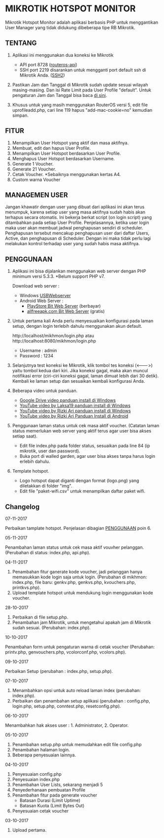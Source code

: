 # MIKROTIK HOTSPOT MONITOR
Mikrotik Hotspot Monitor adalah aplikasi berbasis PHP untuk menggantikan User Manager yang tidak didukung dibeberapa tipe RB Mikrotik.

## TENTANG  

1. Aplikasi ini menggunakan dua koneksi ke Mikrotik
    - API port 8728 
      ([routeros-api](https://wiki.mikrotik.com/wiki/API_PHP_class))
    - SSH port 2219 disarankan untuk mengganti port default ssh di Mikrotik Anda. 
      ([SSH2](http://phpseclib.sourceforge.net/ssh/intro.html))

2. Pastikan Jam dan Tanggal di Mikrotik sudah update sesuai wilayah masing-masing. Dan isi Rate Limit pada User Profile "default". Untuk pengaturan Jam dan Tanggal bisa baca [di sini](http://www.mikrotik.co.id/artikel_lihat.php?id=55).

3. Khusus untuk yang masih menggunakan RouterOS versi 5, edit file uprofileadd.php, cari line 119 hapus "add-mac-cookie=no" kemudian simpan.

## FITUR  

1. Menampilkan User Hotspot yang aktif dan masa aktifnya.
2. Membuat, edit dan hapus User Profile.
3. Menampilkan User Hotspot berdasarkan User Profile.
4. Menghapus User Hotspot berdasarkan Username.
5. Generate 1 Voucher.
6. Generate 21 Voucher.
7. Cetak Voucher. *Sebaiknya menggunakan kertas A4.
8. Custom warna Voucher

## MANAGEMEN USER

Jangan khawatir dengan user yang dibuat dari aplikasi ini akan terus menumpuk, karena setiap user yang masa aktifnya sudah habis akan terhapus secara otomatis. Ini bekerja berkat script (on login script) yang ditambahkan pada setiap User Profile. Penjelasannya, ketika user login maka user akan membuat jadwal penghapusan sendiri di scheduler. Penghapusan tersebut mencakup penghapusan user dari daftar Users, Active, dan penghapusan di Scheduler. Dengan ini maka tidak perlu lagi melakukan kontrol terhadap user yang sudah habis masa aktifnya. 

## PENGGUNAAN  
1. Aplikasi ini bisa dijalankan menggunakan web server dengan PHP minimum versi 5.3.3. *Belum support PHP v7.

    Download web server :
    * Windows [USBWebserver](www.usbwebserver.net/downloads/USBWebserver%20v8.6.zip "USBWebserver")
    * Android Web Server : 
      - [PlayStore Bit Web Server](https://play.google.com/store/apps/details?id=com.andi.serverweb&hl=en "Bit Web Server") (berbayar)
      - [allfreeapk.com Bit Web Server](https://m.allfreeapk.com/search.html?q=bit-web-server-php-mysql-pma "Bit Web Server") (gratis)

2. Untuk pertama kali Anda perlu menyesuaikan konfigurasi pada laman setup, dengan login terlebih dahulu
   menggunakan akun default. 
   
   http://localhost/mikhmon/login.php atau http://localhost:8080/mikhmon/login.php
   
      - Username : admin 
      - Password : 1234
    
3. Selanjutnya test koneksi ke Mikrotik, klik tombol tes koneksi (<--->) yaitu tombol kedua dari kiri. Jika koneksi gagal, maka akan muncul notifikasi error (ciri-ciri koneksi gagal, laman dimuat lebih dari 30 detik). Kembali ke laman setup dan sesuaikan kembali konfigurasi Anda.

4. Beberapa video untuk panduan.

     - [Google Drive video panduan install di Windows](https://drive.google.com/open?id=0B-nJrksLMgOzUXdFNlp2dVdXQkU "Panduan Install di Windows")
     - [YouTube video by Laksa19 panduan install di Windows](https://www.youtube.com/watch?v=k-mbO-7Yuck "Panduan Install di Windows")
     - [YouTube video by Rizki Ari panduan install di Windows](https://www.youtube.com/watch?v=SyX5qRcNyj8 "Panduan Install di Windows")
     - [YouTube video by Rizki Ari Panduan Install di Android](https://www.youtube.com/watch?v=ob0uYW2wT9k "Panduan Install di Android")

5. Penggunaan laman status untuk cek masa aktif voucher. (Catatan laman status memerlukan web server yang aktif terus agar user bisa akses setiap saat).
     - Edit file index.php pada folder status, sesuaikan pada line 84 (ip mikrotik, user dan password).
     - Buka port di walled garden, agar user bisa akses tanpa harus login erlebih dahulu.

6. Template hotspot.
     - Logo hotspot dapat diganti dengan format (logo.png) yang diletakkan di folder "img".
     - Edit file "paket-wifi.csv" untuk menampilkan daftar paket wifi.

## Changelog 

07-11-2017

   Perbaikan tamplate hotspot. Penjelasan dibagian [PENGGUNAAN](https://github.com/laksa19/mikrotik-hotspot-monitor#penggunaan) poin 6.

05-11-2017

   Penambahan laman status untuk cek masa aktif vouvher pelanggan. (Perubahan di status: index.php, api.php).

04-11-2017

   1. Penambahan fitur ganerate kode voucher, jadi pelanggan hanya memasukkan kode login saja untuk login. (Perubahan di mikhmon: index.php, file baru: genkv.php, genkvs.php, kvouchers.php, printkvs.php).
   2. Upload template hotspot untuk mendukung login menggunakan kode voucher.

28-10-2017

   1. Perbaikan di file setup.php.
   2. Penambahan jam Mikrotik, untuk mengetahui apakah jam di Mikrotik sudah sesuai. (Perubahan: index.php).

10-10-2017

   Penambahan form untuk pengaturan warna di cetak voucher (Perubahan: printv.php, genvouchers.php, vcolorconf.php, vcolors.php).

09-10-2017

   Perbaikan Setup (perubahan : index.php, setup.php).

07-10-2017

   1. Menambahkan opsi untuk auto reload laman index (perubahan: index.php).
   2. Perbaikan dan penambahan setup aplikasi (perubahan : config.php, login.php, setup.php, conntest.php, resetconfig.php).

06-10-2017

   Menambahkan hak akses user :  1. Administrator,  2. Operator.
   
05-10-2017

  1. Penambahan setup.php untuk memudahkan edit file config.php
  2. Penambahan halaman login.
  3. Beberapa penyesuaian lainnya.  
  
04-10-2017

  1. Penyesuaian config.php
  2. Penyesuaian index.php
  3. Penambahan User Lists, sekarang menjadi 5
  4. Penyederhanaan pembuatan Profile
  5. Penambahan fitur pada generate voucher
       - Batasan Durasi (Limit Uptime)
       - Batasan Kuota (Limit Bytes Out)
  6. Penyesuaian cetak voucher

03-10-2017

  1. Upload pertama.
